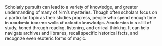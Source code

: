Scholarly pursuits can lead to a variety of knowledge, and greater understanding of many of Nirn’s mysteries. Though often scholars focus on a particular topic as their studies progress, people who spend enough time in academia become wells of eclectic knowledge. Academics is a skill of study, honed through reading, listening, and critical thinking. It can help navigate archives and libraries, recall specific historical facts, and recognize even esoteric forms of magic.